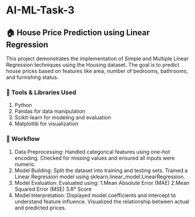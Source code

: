 # AI-ML-Task-3

## 🏠 House Price Prediction using Linear Regression
This project demonstrates the implementation of Simple and Multiple Linear Regression techniques using the Housing dataset. The goal is to predict house prices based on features like area, number of bedrooms, bathrooms, and furnishing status.

### 🔧 Tools & Libraries Used
1. Python
2. Pandas for data manipulation
3. Scikit-learn for modeling and evaluation
4. Matplotlib for visualization

### 📌 Workflow

1. Data Preprocessing:
    Handled categorical features using one-hot encoding.
    Checked for missing values and ensured all inputs were numeric.
2. Model Building:
    Split the dataset into training and testing sets.
    Trained a Linear Regression model using sklearn.linear_model.LinearRegression.
3. Model Evaluation:
  Evaluated using:
    1.Mean Absolute Error (MAE)
    2.Mean Squared Error (MSE)
    3.R² Score
4. Model Interpretation:
    Displayed model coefficients and intercept to understand feature influence.
    Visualized the relationship between actual and predicted prices.

